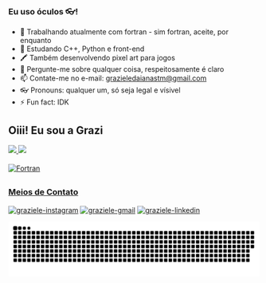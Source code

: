 ### Eu uso óculos 👓!

<!--
**grazuzu/grazuzu** is a ✨ _special_ ✨ repository because its `README.md` (this file) appears on your GitHub profile.
-->
- 🔭 Trabalhando atualmente com fortran - sim fortran, aceite, por enquanto
- 🌱 Estudando C++, Python e front-end
- 🖍️ Também desenvolvendo pixel art para jogos
- 💬 Pergunte-me sobre qualquer coisa, respeitosamente é claro
- 📫 Contate-me no e-mail: grazieledaianastm@gmail.com
- 👓 Pronouns: qualquer um, só seja legal e vísivel
- ⚡ Fun fact: IDK


## Oiii! Eu sou a Grazi
 <div>
  <a href="https://github.com/grazuzu">
  <img height="180em" src="https://github-readme-stats.vercel.app/api?username=grazuzu&show_icons=true&theme=tokyonight&include_all_commits=true&count_private=true"/>
  <img height="180em" src="https://github-readme-stats.vercel.app/api/top-langs/?username=grazuzu&layout=compact&langs_count=7&theme=tokyonight"/>
</div>
<div style="display: inline_block"><br>
  <img align="center" alt="Fortran" height="30" width="30" src="https://image.flaticon.com/icons/png/512/31/31715.png">
  
 
  <!--
<img align="center" alt="CSS" height="30" width="40" src="https://raw.githubusercontent.com/devicons/devicon/master/icons/css3/css3-original.svg">
  <img align="center" alt="Python" height="30" width="40" src="https://raw.githubusercontent.com/devicons/devicon/master/icons/python/python-original.svg">
  <img align="center" alt="Cpp" height="30" width="40" src="https://cdn.jsdelivr.net/gh/devicons/devicon/icons/cplusplus/cplusplus-original.svg">
<img align="right" alt="Rafa-yoda" src="https://cdn.discordapp.com/attachments/795358919417397249/825430589581688872/hi.gif">
-->
</div>
  
##
### Meios de Contato
<div> 
  <a href="https://instagram.com/grazi_sena_26" target="_blank"><img align="center" alt="graziele-instagram" height="25" width="25"  src="https://image.flaticon.com/icons/png/512/1409/1409946.png" target="_blank"></a>
  <a href="mailto:grazieledaianastm@gmail.com" target="_blank"><img align="center" alt="graziele-gmail" height="25" width="25" src="https://image.flaticon.com/icons/png/512/732/732200.png" target="_blank"></a> 
  <a href="https://www.linkedin.com/in/graziele-daiana-sena-de-sousa-1b8411204" target="_blank"><img align="center" alt="graziele-linkedin" height="25" width="25" src="https://image.flaticon.com/icons/png/512/174/174857.png" target="_blank"></a> 
 
![Snake animation](https://github.com/grazuzu/grazuzu/blob/output/github-contribution-grid-snake.svg)
 
</div>


